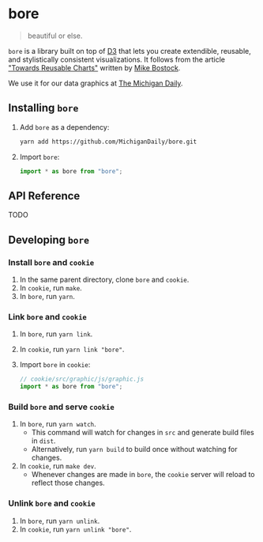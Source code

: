 # bore

> beautiful or else.

`bore` is a library built on top of [D3](https://github.com/d3/d3) that lets you create extendible, reusable, and stylistically consistent visualizations. It follows from the article ["Towards Reusable Charts"](https://bost.ocks.org/mike/chart/) written by [Mike Bostock](https://github.com/d3/d3).

We use it for our data graphics at [The Michigan Daily](https://michigandaily.com).

## Installing `bore`

1. Add `bore` as a dependency:

   ```bash
   yarn add https://github.com/MichiganDaily/bore.git
   ```

2. Import `bore`:

   ```javascript
   import * as bore from "bore";
   ```

## API Reference

TODO

## Developing `bore`

### Install `bore` and `cookie`

1. In the same parent directory, clone `bore` and `cookie`.
2. In `cookie`, run `make`.
3. In `bore`, run `yarn`.

### Link `bore` and `cookie`

1. In `bore`, run `yarn link`.
2. In `cookie`, run `yarn link "bore"`.
3. Import `bore` in `cookie`:

   ```javascript
   // cookie/src/graphic/js/graphic.js
   import * as bore from "bore";
   ```

### Build `bore` and serve `cookie`

1. In `bore`, run `yarn watch`.
   - This command will watch for changes in `src` and generate build files in `dist`.
   - Alternatively, run `yarn build` to build once without watching for changes.
2. In `cookie`, run `make dev`.
   - Whenever changes are made in `bore`, the `cookie` server will reload to reflect those changes.

### Unlink `bore` and `cookie`

1. In `bore`, run `yarn unlink`.
2. In `cookie`, run `yarn unlink "bore"`.

